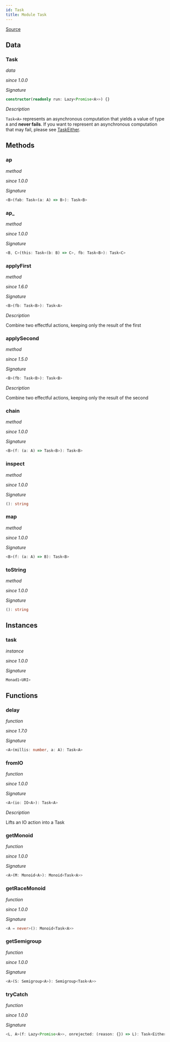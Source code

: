 ```yaml
---
id: Task
title: Module Task
---
```


[Source](https://github.com/gcanti/fp-ts/blob/master/src/Task.ts)

## Data

### Task

_data_

_since 1.0.0_

_Signature_

```ts
constructor(readonly run: Lazy<Promise<A>>) {}
```

_Description_

`Task<A>` represents an asynchronous computation that yields a value of type `A` and **never fails**.
If you want to represent an asynchronous computation that may fail, please see [TaskEither](./TaskEither.md).

## Methods

### ap

_method_

_since 1.0.0_

_Signature_

```ts
<B>(fab: Task<(a: A) => B>): Task<B>
```

### ap\_

_method_

_since 1.0.0_

_Signature_

```ts
<B, C>(this: Task<(b: B) => C>, fb: Task<B>): Task<C>
```

### applyFirst

_method_

_since 1.6.0_

_Signature_

```ts
<B>(fb: Task<B>): Task<A>
```

_Description_

Combine two effectful actions, keeping only the result of the first

### applySecond

_method_

_since 1.5.0_

_Signature_

```ts
<B>(fb: Task<B>): Task<B>
```

_Description_

Combine two effectful actions, keeping only the result of the second

### chain

_method_

_since 1.0.0_

_Signature_

```ts
<B>(f: (a: A) => Task<B>): Task<B>
```

### inspect

_method_

_since 1.0.0_

_Signature_

```ts
(): string
```

### map

_method_

_since 1.0.0_

_Signature_

```ts
<B>(f: (a: A) => B): Task<B>
```

### toString

_method_

_since 1.0.0_

_Signature_

```ts
(): string
```

## Instances

### task

_instance_

_since 1.0.0_

_Signature_

```ts
Monad1<URI>
```

## Functions

### delay

_function_

_since 1.7.0_

_Signature_

```ts
<A>(millis: number, a: A): Task<A>
```

### fromIO

_function_

_since 1.0.0_

_Signature_

```ts
<A>(io: IO<A>): Task<A>
```

_Description_

Lifts an IO action into a Task

### getMonoid

_function_

_since 1.0.0_

_Signature_

```ts
<A>(M: Monoid<A>): Monoid<Task<A>>
```

### getRaceMonoid

_function_

_since 1.0.0_

_Signature_

```ts
<A = never>(): Monoid<Task<A>>
```

### getSemigroup

_function_

_since 1.0.0_

_Signature_

```ts
<A>(S: Semigroup<A>): Semigroup<Task<A>>
```

### tryCatch

_function_

_since 1.0.0_

_Signature_

```ts
<L, A>(f: Lazy<Promise<A>>, onrejected: (reason: {}) => L): Task<Either<L, A>>
```
